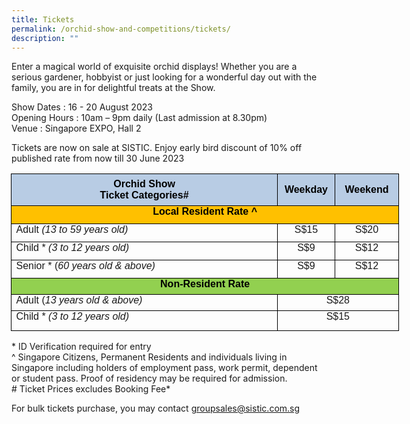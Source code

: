 ```yaml
---
title: Tickets
permalink: /orchid-show-and-competitions/tickets/
description: ""
---
```

Enter a magical world of exquisite orchid displays!  Whether you are a serious gardener, hobbyist or just looking for a wonderful day out with the family, you are in for delightful treats at the Show.  

Show Dates	  : 16 - 20 August 2023 <br>
Opening Hours : 10am – 9pm daily (Last admission at 8.30pm) <br>
Venue		 : Singapore EXPO, Hall 2

Tickets are now on sale at SISTIC. Enjoy early bird discount of 10% off published rate from now till 30 June 2023

   

<table class="MsoNormalTable" border="0" cellspacing="0" cellpadding="0" width="621" style="width:465.4pt;margin-left:-.5pt;border-collapse:collapse;mso-yfti-tbllook:
 1184;mso-padding-alt:0cm 0cm 0cm 0cm"><tbody><tr style="mso-yfti-irow:0;mso-yfti-firstrow:yes;height:26.3pt"><td width="452" style="width:339.05pt;border:solid windowtext 1.0pt;mso-border-alt:
  solid windowtext 1.0pt;mso-border-bottom-alt:solid windowtext .5pt;
  background:#B8CCE4;mso-background-themecolor:accent1;mso-background-themetint:
  102;padding:0cm 5.4pt 0cm 5.4pt;height:26.3pt"><p class="null" align="center" style="margin:0cm;text-align:center"><span class="null1"><b><span style="font-family:&quot;Arial&quot;,sans-serif;color:black;
  mso-color-alt:windowtext">Orchid Show</span></b></span><span style="font-family:&quot;Arial&quot;,sans-serif"></span></p><p class="null" align="center" style="margin:0cm;text-align:center"><span class="null1"><b><span style="font-family:&quot;Arial&quot;,sans-serif;color:black;
  mso-color-alt:windowtext">Ticket Categories#</span></b></span><b><i><span style="font-family:&quot;Arial&quot;,sans-serif"></span></i></b></p></td><td width="78" style="width:58.5pt;border:solid windowtext 1.0pt;border-left:
  none;mso-border-top-alt:solid windowtext 1.0pt;mso-border-bottom-alt:solid windowtext .5pt;
  mso-border-right-alt:solid windowtext 1.0pt;background:#B8CCE4;mso-background-themecolor:
  accent1;mso-background-themetint:102;padding:0cm 5.4pt 0cm 5.4pt;height:26.3pt"><p class="null" align="center" style="text-align:center"><span class="null1"><b><span style="font-family:&quot;Arial&quot;,sans-serif;color:black;mso-color-alt:windowtext">Weekday</span></b></span><span style="font-family:&quot;Arial&quot;,sans-serif"></span></p></td><td width="90" style="width:67.85pt;border:solid windowtext 1.0pt;border-left:
  none;mso-border-top-alt:solid windowtext 1.0pt;mso-border-bottom-alt:solid windowtext .5pt;
  mso-border-right-alt:solid windowtext 1.0pt;background:#B8CCE4;mso-background-themecolor:
  accent1;mso-background-themetint:102;padding:0cm 0cm 0cm 0cm;height:26.3pt"><p class="null" align="center" style="text-align:center"><span class="null1"><b><span style="font-family:&quot;Arial&quot;,sans-serif;color:black;mso-color-alt:windowtext">Weekend</span></b></span><span style="font-family:&quot;Arial&quot;,sans-serif"></span></p></td></tr><tr style="mso-yfti-irow:1;height:21.7pt"><td width="621" colspan="3" valign="top" style="width:465.4pt;border:solid windowtext 1.0pt;
  border-top:none;mso-border-top-alt:solid windowtext .5pt;background:#FFC000;
  padding:0cm 5.4pt 0cm 5.4pt;height:21.7pt"><p class="null" align="center" style="margin:0cm;text-align:center"><b><span style="font-family:&quot;Arial&quot;,sans-serif;color:black;mso-color-alt:windowtext">Local Resident Rate ^</span></b><span class="null1"><span style="font-family:&quot;Arial&quot;,sans-serif"></span></span></p></td></tr><tr style="mso-yfti-irow:2;height:21.7pt"><td width="452" valign="top" style="width:339.05pt;border:solid windowtext 1.0pt;
  border-top:none;padding:0cm 5.4pt 0cm 5.4pt;height:21.7pt"><p class="null" style="margin:0cm"><span style="font-family:&quot;Arial&quot;,sans-serif">Adult <i>(13 to 59 years old)</i></span></p></td><td width="78" valign="top" style="width:58.5pt;border-top:none;border-left:none;
  border-bottom:solid windowtext 1.0pt;border-right:solid windowtext 1.0pt;
  padding:0cm 5.4pt 0cm 5.4pt;height:21.7pt"><p class="null" align="center" style="margin:0cm;text-align:center"><span class="null1"><span style="font-family:&quot;Arial&quot;,sans-serif">S$15</span></span><span style="font-family:&quot;Arial&quot;,sans-serif"></span></p></td><td width="90" valign="top" style="width:67.85pt;border-top:none;border-left:
  none;border-bottom:solid windowtext 1.0pt;border-right:solid windowtext 1.0pt;
  padding:0cm 5.4pt 0cm 5.4pt;height:21.7pt"><p class="null" align="center" style="margin:0cm;text-align:center"><span class="null1"><span style="font-family:&quot;Arial&quot;,sans-serif">S$20</span></span><span style="font-family:&quot;Arial&quot;,sans-serif"></span></p></td></tr><tr style="mso-yfti-irow:3;height:21.7pt"><td width="452" valign="top" style="width:339.05pt;border:solid windowtext 1.0pt;
  border-top:none;mso-border-top-alt:solid windowtext 1.0pt;mso-border-alt:
  solid windowtext 1.0pt;mso-border-bottom-alt:solid windowtext .5pt;
  padding:0cm 5.4pt 0cm 5.4pt;height:21.7pt"><p class="null" style="margin:0cm"><span style="font-family:&quot;Arial&quot;,sans-serif">Child * <i>(3 to 12 years old)</i></span></p></td><td width="78" valign="top" style="width:58.5pt;border-top:none;border-left:none;
  border-bottom:solid windowtext 1.0pt;border-right:solid windowtext 1.0pt;
  mso-border-top-alt:solid windowtext 1.0pt;mso-border-top-alt:solid windowtext 1.0pt;
  mso-border-bottom-alt:solid windowtext .5pt;mso-border-right-alt:solid windowtext 1.0pt;
  padding:0cm 5.4pt 0cm 5.4pt;height:21.7pt"><p class="null" align="center" style="margin:0cm;text-align:center"><span class="null1"><span style="font-family:&quot;Arial&quot;,sans-serif">S$9</span></span><span style="font-family:&quot;Arial&quot;,sans-serif"></span></p></td><td width="90" valign="top" style="width:67.85pt;border-top:none;border-left:
  none;border-bottom:solid windowtext 1.0pt;border-right:solid windowtext 1.0pt;
  mso-border-top-alt:solid windowtext 1.0pt;mso-border-top-alt:solid windowtext 1.0pt;
  mso-border-bottom-alt:solid windowtext .5pt;mso-border-right-alt:solid windowtext 1.0pt;
  padding:0cm 5.4pt 0cm 5.4pt;height:21.7pt"><p class="null" align="center" style="margin:0cm;text-align:center"><span class="null1"><span style="font-family:&quot;Arial&quot;,sans-serif">S$12</span></span><span style="font-family:&quot;Arial&quot;,sans-serif"></span></p></td></tr><tr style="mso-yfti-irow:4;height:21.7pt"><td width="452" valign="top" style="width:339.05pt;border:solid windowtext 1.0pt;
  border-top:none;mso-border-top-alt:solid windowtext .5pt;padding:0cm 5.4pt 0cm 5.4pt;
  height:21.7pt"><p class="null" style="margin:0cm"><span style="font-family:&quot;Arial&quot;,sans-serif">Senior * (<i>60 years old &amp; above)</i></span></p></td><td width="78" valign="top" style="width:58.5pt;border-top:none;border-left:none;
  border-bottom:solid windowtext 1.0pt;border-right:solid windowtext 1.0pt;
  mso-border-top-alt:solid windowtext .5pt;padding:0cm 5.4pt 0cm 5.4pt;
  height:21.7pt"><p class="null" align="center" style="margin:0cm;text-align:center"><span class="null1"><span style="font-family:&quot;Arial&quot;,sans-serif">S$9</span></span></p></td><td width="90" valign="top" style="width:67.85pt;border-top:none;border-left:
  none;border-bottom:solid windowtext 1.0pt;border-right:solid windowtext 1.0pt;
  mso-border-top-alt:solid windowtext .5pt;padding:0cm 5.4pt 0cm 5.4pt;
  height:21.7pt"><p class="null" align="center" style="margin:0cm;text-align:center"><span class="null1"><span style="font-family:&quot;Arial&quot;,sans-serif">S$12</span></span></p></td></tr><tr style="mso-yfti-irow:5;height:19.45pt"><td width="621" colspan="3" valign="top" style="width:465.4pt;border:solid windowtext 1.0pt;
  border-top:none;background:#92D050;padding:0cm 5.4pt 0cm 5.4pt;height:19.45pt"><p class="null" align="center" style="margin:0cm;text-align:center"><b><span style="font-family:&quot;Arial&quot;,sans-serif;color:black;mso-color-alt:windowtext">Non-Resident Rate</span></b><span class="null1"><span style="font-family:&quot;Arial&quot;,sans-serif"></span></span></p></td></tr><tr style="mso-yfti-irow:6;height:19.45pt"><td width="452" valign="top" style="width:339.05pt;border:solid windowtext 1.0pt;
  border-top:none;padding:0cm 5.4pt 0cm 5.4pt;height:19.45pt"><p class="null" style="margin:0cm"><span style="font-family:&quot;Arial&quot;,sans-serif">Adult (<i>13 years old &amp; above)</i></span></p></td><td width="168" colspan="2" valign="top" style="width:126.35pt;border-top:none;
  border-left:none;border-bottom:solid windowtext 1.0pt;border-right:solid windowtext 1.0pt;
  padding:0cm 5.4pt 0cm 5.4pt;height:19.45pt"><p class="null" align="center" style="margin:0cm;text-align:center"><span class="null1"><span style="font-family:&quot;Arial&quot;,sans-serif">S$28</span></span><span style="font-family:&quot;Arial&quot;,sans-serif"></span></p></td></tr><tr style="mso-yfti-irow:7;mso-yfti-lastrow:yes;height:23.85pt"><td width="452" valign="top" style="width:339.05pt;border:solid windowtext 1.0pt;
  border-top:none;padding:0cm 5.4pt 0cm 5.4pt;height:23.85pt"><p class="null" style="margin:0cm"><span style="font-family:&quot;Arial&quot;,sans-serif">Child * <i>(3 to 12 years old)</i></span></p></td><td width="168" colspan="2" valign="top" style="width:126.35pt;border-top:none;
  border-left:none;border-bottom:solid windowtext 1.0pt;border-right:solid windowtext 1.0pt;
  padding:0cm 5.4pt 0cm 5.4pt;height:23.85pt"><p class="null" align="center" style="margin:0cm;text-align:center"><span class="null1"><span style="font-family:&quot;Arial&quot;,sans-serif">S$15</span></span><span style="font-family:&quot;Arial&quot;,sans-serif"></span></p></td></tr></tbody></table>
	
	

\* ID Verification required for entry
<br>^ Singapore Citizens, Permanent Residents and individuals living in Singapore including holders of employment pass, work permit, dependent or student pass. Proof of residency may be required for admission.
<br>\# Ticket Prices excludes Booking Fee*

For bulk tickets purchase, you may contact groupsales@sistic.com.sg